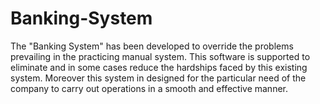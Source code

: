 # Banking-System
The "Banking System" has been developed to override the problems prevailing in the practicing manual system. This software is supported to eliminate and in some cases reduce the hardships faced by this existing system. Moreover this system in designed for the particular need of the company to carry out operations in a smooth and effective manner.
